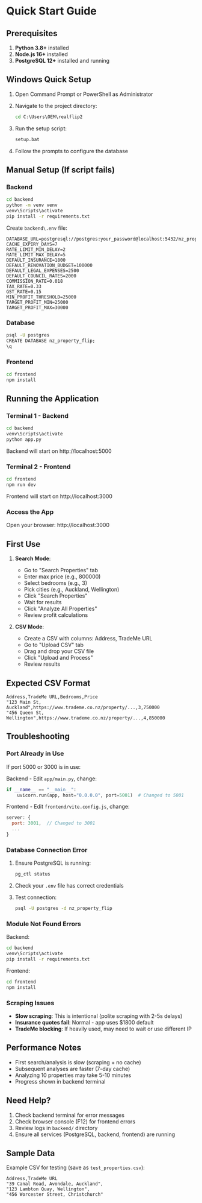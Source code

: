 # Quick Start Guide

## Prerequisites

1. **Python 3.8+** installed
2. **Node.js 16+** installed
3. **PostgreSQL 12+** installed and running

## Windows Quick Setup

1. Open Command Prompt or PowerShell as Administrator
2. Navigate to the project directory:
   ```cmd
   cd C:\Users\OEM\realflip2
   ```

3. Run the setup script:
   ```cmd
   setup.bat
   ```

4. Follow the prompts to configure the database

## Manual Setup (If script fails)

### Backend

```cmd
cd backend
python -m venv venv
venv\Scripts\activate
pip install -r requirements.txt
```

Create `backend\.env` file:
```env
DATABASE_URL=postgresql://postgres:your_password@localhost:5432/nz_property_flip
CACHE_EXPIRY_DAYS=7
RATE_LIMIT_MIN_DELAY=2
RATE_LIMIT_MAX_DELAY=5
DEFAULT_INSURANCE=1800
DEFAULT_RENOVATION_BUDGET=100000
DEFAULT_LEGAL_EXPENSES=2500
DEFAULT_COUNCIL_RATES=2000
COMMISSION_RATE=0.018
TAX_RATE=0.33
GST_RATE=0.15
MIN_PROFIT_THRESHOLD=25000
TARGET_PROFIT_MIN=25000
TARGET_PROFIT_MAX=30000
```

### Database

```cmd
psql -U postgres
CREATE DATABASE nz_property_flip;
\q
```

### Frontend

```cmd
cd frontend
npm install
```

## Running the Application

### Terminal 1 - Backend

```cmd
cd backend
venv\Scripts\activate
python app.py
```

Backend will start on http://localhost:5000

### Terminal 2 - Frontend

```cmd
cd frontend
npm run dev
```

Frontend will start on http://localhost:3000

### Access the App

Open your browser: http://localhost:3000

## First Use

1. **Search Mode**:
   - Go to "Search Properties" tab
   - Enter max price (e.g., 800000)
   - Select bedrooms (e.g., 3)
   - Pick cities (e.g., Auckland, Wellington)
   - Click "Search Properties"
   - Wait for results
   - Click "Analyze All Properties"
   - Review profit calculations

2. **CSV Mode**:
   - Create a CSV with columns: Address, TradeMe URL
   - Go to "Upload CSV" tab
   - Drag and drop your CSV file
   - Click "Upload and Process"
   - Review results

## Expected CSV Format

```csv
Address,TradeMe URL,Bedrooms,Price
"123 Main St, Auckland",https://www.trademe.co.nz/property/...,3,750000
"456 Queen St, Wellington",https://www.trademe.co.nz/property/...,4,850000
```

## Troubleshooting

### Port Already in Use

If port 5000 or 3000 is in use:

Backend - Edit `app/main.py`, change:
```python
if __name__ == "__main__":
    uvicorn.run(app, host="0.0.0.0", port=5001)  # Changed to 5001
```

Frontend - Edit `frontend/vite.config.js`, change:
```javascript
server: {
  port: 3001,  // Changed to 3001
  ...
}
```

### Database Connection Error

1. Ensure PostgreSQL is running:
   ```cmd
   pg_ctl status
   ```

2. Check your `.env` file has correct credentials

3. Test connection:
   ```cmd
   psql -U postgres -d nz_property_flip
   ```

### Module Not Found Errors

Backend:
```cmd
cd backend
venv\Scripts\activate
pip install -r requirements.txt
```

Frontend:
```cmd
cd frontend
npm install
```

### Scraping Issues

- **Slow scraping**: This is intentional (polite scraping with 2-5s delays)
- **Insurance quotes fail**: Normal - app uses $1800 default
- **TradeMe blocking**: If heavily used, may need to wait or use different IP

## Performance Notes

- First search/analysis is slow (scraping + no cache)
- Subsequent analyses are faster (7-day cache)
- Analyzing 10 properties may take 5-10 minutes
- Progress shown in backend terminal

## Need Help?

1. Check backend terminal for error messages
2. Check browser console (F12) for frontend errors
3. Review logs in `backend/` directory
4. Ensure all services (PostgreSQL, backend, frontend) are running

## Sample Data

Example CSV for testing (save as `test_properties.csv`):

```csv
Address,TradeMe URL
"39 Canal Road, Avondale, Auckland",
"123 Lambton Quay, Wellington",
"456 Worcester Street, Christchurch"
```

